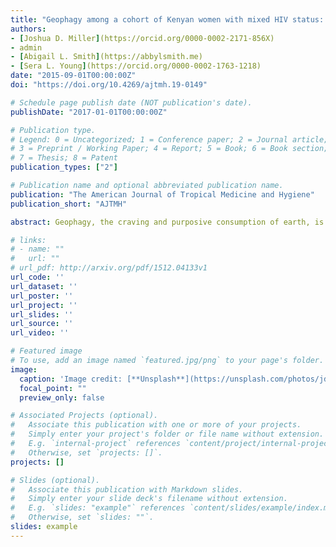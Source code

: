 ```yaml
---
title: "Geophagy among a cohort of Kenyan women with mixed HIV status: a longitudinal analysis"
authors: 
- [Joshua D. Miller](https://orcid.org/0000-0002-2171-856X)
- admin
- [Abigail L. Smith](https://abbylsmith.me)
- [Sera L. Young](https://orcid.org/0000-0002-1763-1218)
date: "2015-09-01T00:00:00Z"
doi: "https://doi.org/10.4269/ajtmh.19-0149"

# Schedule page publish date (NOT publication's date).
publishDate: "2017-01-01T00:00:00Z"

# Publication type.
# Legend: 0 = Uncategorized; 1 = Conference paper; 2 = Journal article;
# 3 = Preprint / Working Paper; 4 = Report; 5 = Book; 6 = Book section;
# 7 = Thesis; 8 = Patent
publication_types: ["2"]

# Publication name and optional abbreviated publication name.
publication: "The American Journal of Tropical Medicine and Hygiene"
publication_short: "AJTMH"

abstract: Geophagy, the craving and purposive consumption of earth, is commonly reported during pregnancy. To date, most studies of geophagy have been cross-sectional and have not assessed its relationship with HIV infection. Therefore, to concurrently examine proposed etiologies of geophagy, a cohort of 371 women with mixed HIV status from Nyanza region, Kenya were recruited in late pregnancy and interviewed about pica at nine time points, through 21 months postpartum. Nutritional status (hemoglobin concentration and food insecurity), physical health (HIV infection and gastrointestinal distress), and psychosocial health (depression and perceived stress) were also repeatedly assessed. Prevalence of geophagy was greatest during pregnancy and decreased significantly postpartum. In a two-level hierarchical linear model, a one-unit increase in average hemoglobin (g/dL) was associated with a 35% decrease in the odds of geophagy. The adjusted odds ratios (CI) of geophagy were 3.98 (2.99, 5.29), 2.54 (1.13, 5.69), and 1.68 (1.15, 2.44) times higher if a woman was pregnant, reported diarrhea in the prior 24 hours, or was HIV positive, respectively. The adjusted odds ratio of geophagy was 1.61 (1.06, 2.45) times higher if a woman reported geophagy during childhood. Our results lend greatest plausibility to the protection hypothesis (i.e., that geophagy occurs in response to compromised immunity and/or infection). Given the high prevalence of geophagy, clinicians should regularly screen for the behavior and measure inflammatory biomarkers before treating geophagy with iron supplements, which can exacerbate some infections.

# links:
# - name: ""
#   url: ""
# url_pdf: http://arxiv.org/pdf/1512.04133v1
url_code: ''
url_dataset: ''
url_poster: ''
url_project: ''
url_slides: ''
url_source: ''
url_video: ''

# Featured image
# To use, add an image named `featured.jpg/png` to your page's folder. 
image:
  caption: 'Image credit: [**Unsplash**](https://unsplash.com/photos/jdD8gXaTZsc)'
  focal_point: ""
  preview_only: false

# Associated Projects (optional).
#   Associate this publication with one or more of your projects.
#   Simply enter your project's folder or file name without extension.
#   E.g. `internal-project` references `content/project/internal-project/index.md`.
#   Otherwise, set `projects: []`.
projects: []

# Slides (optional).
#   Associate this publication with Markdown slides.
#   Simply enter your slide deck's filename without extension.
#   E.g. `slides: "example"` references `content/slides/example/index.md`.
#   Otherwise, set `slides: ""`.
slides: example
---
```

